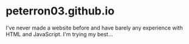 # peterron03.github.io
I've never made a website before and have barely any experience with HTML and JavaScript. I'm trying my best...
